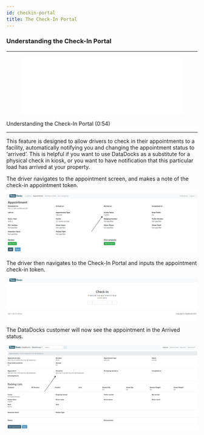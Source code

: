 ```yaml
---
id: checkin-portal
title: The Check-In Portal
---
```


### Understanding the Check-In Portal 

***
<figure class="video-container">
  <iframe src="//www.youtube.com/embed/p9rlIm2akMQ" frameborder="0" allowFullScreen width="100%"></iframe>
</figure>


Understanding the Check-In Portal (0:54)
***

This feature is designed to allow drivers to check in their appointments to a facility, automatically notifying you and changing the appointment status to ‘arrived’. This is helpful if you want to use DataDocks as a substitute for a physical check in kiosk, or you want to have notification that this particular load has arrived at your property.

The driver navigates to the appointment screen, and makes a note of the check-in appointment token.

![Checkin Token](/img/docs/checkin-portal/check-portal-appt-orig.jpg)

The driver then navigates to the Check-In Portal and inputs the appointment check-in token.

![Input Token](/img/docs/checkin-portal/check-input-token.jpg)

The DataDocks customer will now see the appointment in the Arrived status.

![Arrived](/img/docs/checkin-portal/check-portal-arrived.jpg)
